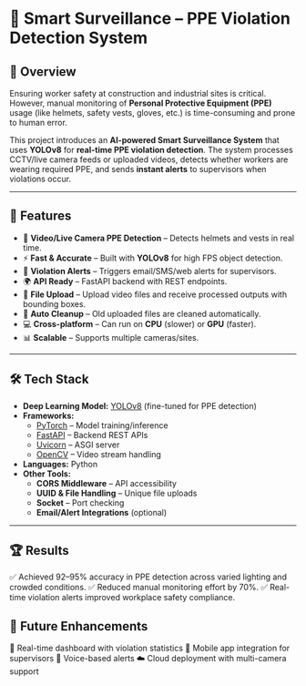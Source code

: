 # 🦺 Smart Surveillance – PPE Violation Detection System  

## 📌 Overview  
Ensuring worker safety at construction and industrial sites is critical. However, manual monitoring of **Personal Protective Equipment (PPE)** usage (like helmets, safety vests, gloves, etc.) is time-consuming and prone to human error.  

This project introduces an **AI-powered Smart Surveillance System** that uses **YOLOv8** for **real-time PPE violation detection**. The system processes CCTV/live camera feeds or uploaded videos, detects whether workers are wearing required PPE, and sends **instant alerts** to supervisors when violations occur.  

---

## 🚀 Features  
- 🎥 **Video/Live Camera PPE Detection** – Detects helmets and vests in real time.  
- ⚡ **Fast & Accurate** – Built with **YOLOv8** for high FPS object detection.  
- 🔔 **Violation Alerts** – Triggers email/SMS/web alerts for supervisors.  
- 🌍 **API Ready** – FastAPI backend with REST endpoints.  
- 📂 **File Upload** – Upload video files and receive processed outputs with bounding boxes.  
- 🧹 **Auto Cleanup** – Old uploaded files are cleaned automatically.  
- 💻 **Cross-platform** – Can run on **CPU** (slower) or **GPU** (faster).  
- 📊 **Scalable** – Supports multiple cameras/sites.  

---

## 🛠️ Tech Stack  

- **Deep Learning Model:** [YOLOv8](https://github.com/ultralytics/ultralytics) (fine-tuned for PPE detection)  
- **Frameworks:**  
  - [PyTorch](https://pytorch.org/) – Model training/inference  
  - [FastAPI](https://fastapi.tiangolo.com/) – Backend REST APIs  
  - [Uvicorn](https://www.uvicorn.org/) – ASGI server  
  - [OpenCV](https://opencv.org/) – Video stream handling  
- **Languages:** Python  
- **Other Tools:**  
  - **CORS Middleware** – API accessibility  
  - **UUID & File Handling** – Unique file uploads  
  - **Socket** – Port checking  
  - **Email/Alert Integrations** (optional)  

---

## 🏆 Results ##

✅ Achieved 92–95% accuracy in PPE detection across varied lighting and crowded conditions.
✅ Reduced manual monitoring effort by 70%.
✅ Real-time violation alerts improved workplace safety compliance.

## 📌 Future Enhancements ##

🚨 Real-time dashboard with violation statistics
📱 Mobile app integration for supervisors
🎤 Voice-based alerts
☁️ Cloud deployment with multi-camera support
